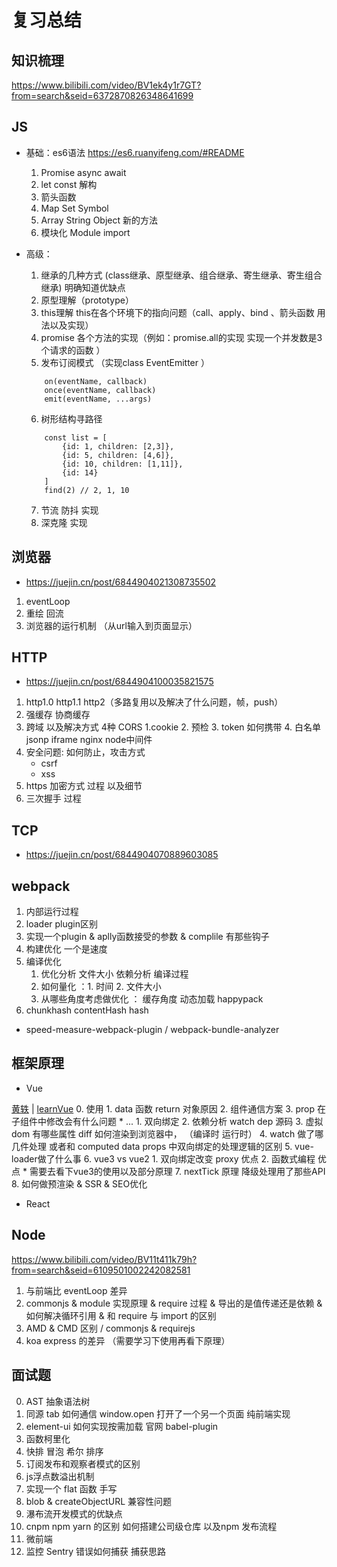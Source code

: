 # 复习总结

## 知识梳理   
https://www.bilibili.com/video/BV1ek4y1r7GT?from=search&seid=6372870826348641699

## JS

- 基础：es6语法 https://es6.ruanyifeng.com/#README

    1. Promise async await
    2. let const 解构 
    3. 箭头函数 
    4. Map Set Symbol
    5. Array String Object 新的方法
    6. 模块化 Module import

- 高级：
    1. 继承的几种方式 (class继承、原型继承、组合继承、寄生继承、寄生组合继承) 明确知道优缺点 
    2. 原型理解（prototype）
    3. this理解 this在各个环境下的指向问题（call、apply、bind 、箭头函数 用法以及实现）
    4. promise 各个方法的实现（例如：promise.all的实现 实现一个并发数是3个请求的函数 ）
    5. 发布订阅模式 （实现class EventEmitter ）
    ```
        on(eventName, callback)
        once(eventName, callback)
        emit(eventName, ...args)
    ```
    6. 树形结构寻路径
    ```
        const list = [
            {id: 1, children: [2,3]},
            {id: 5, children: [4,6]},
            {id: 10, children: [1,11]},
            {id: 14}
        ]
        find(2) // 2, 1, 10
    ```
    7. 节流 防抖 实现
    8. 深克隆 实现
    
## 浏览器
- https://juejin.cn/post/6844904021308735502

1. eventLoop
2. 重绘 回流
3. 浏览器的运行机制 （从url输入到页面显示）

## HTTP 
- https://juejin.cn/post/6844904100035821575

1. http1.0 http1.1 http2（多路复用以及解决了什么问题，帧，push）
2. 强缓存 协商缓存
3. 跨域 以及解决方式 4种 
    CORS  1.cookie 2. 预检 3. token 如何携带 4. 白名单
    jsonp 
    iframe 
    nginx node中间件
4. 安全问题: 如何防止，攻击方式
    - csrf
    - xss
5. https 加密方式 过程 以及细节
6. 三次握手 过程

## TCP
- https://juejin.cn/post/6844904070889603085

## webpack
1. 内部运行过程
2. loader plugin区别
3. 实现一个plugin  & aplly函数接受的参数 & complile 有那些钩子 
4. 构建优化 一个是速度 
5. 编译优化 
    1. 优化分析 文件大小 依赖分析 编译过程 
    2. 如何量化 ：1. 时间 2. 文件大小 
    3. 从哪些角度考虑做优化 ： 缓存角度 动态加载 happypack
6. chunkhash contentHash hash
* speed-measure-webpack-plugin / webpack-bundle-analyzer

## 框架原理
- Vue

[黄轶](https://ustbhuangyi.github.io/vue-analysis/) | [learnVue](https://github.com/answershuto/learnVue)
    0. 使用
        1. data 函数 return 对象原因
        2. 组件通信方案
        3. prop 在子组件中修改会有什么问题
        * ...
    1. 双向绑定
    2. 依赖分析 watch dep 源码
    3. 虚拟dom 有哪些属性 diff 如何渲染到浏览器中， （编译时 运行时）
    4. watch 做了哪几件处理 或者和 computed data props 中双向绑定的处理逻辑的区别
    5. vue-loader做了什么事
    6. vue3 vs vue2 
        1. 双向绑定改变 proxy 优点
        2. 函数式编程 优点
        * 需要去看下vue3的使用以及部分原理
    7. nextTick 原理 降级处理用了那些API
    8. 如何做预渲染 & SSR & SEO优化

- React

## Node

https://www.bilibili.com/video/BV11t411k79h?from=search&seid=6109501002242082581

1. 与前端比 eventLoop 差异
2. commonjs & module 实现原理  & require 过程 & 导出的是值传递还是依赖 & 如何解决循环引用 & 和 require 与 import 的区别
3. AMD & CMD 区别 / commonjs & requirejs 
4. koa express 的差异 （需要学习下使用再看下原理）


## 面试题
0. AST 抽象语法树
1. 同源 tab 如何通信 window.open 打开了一个另一个页面 纯前端实现
2. element-ui 如何实现按需加载 官网 babel-plugin
3. 函数柯里化
4. 快排 冒泡 希尔 排序
5. 订阅发布和观察者模式的区别
6. js浮点数溢出机制
7. 实现一个 flat 函数 手写
8. blob & createObjectURL 兼容性问题
9. 瀑布流开发模式的优缺点
10. cnpm npm yarn 的区别 如何搭建公司级仓库 以及npm 发布流程
11. 微前端
12. 监控 Sentry 错误如何捕获 捕获思路


